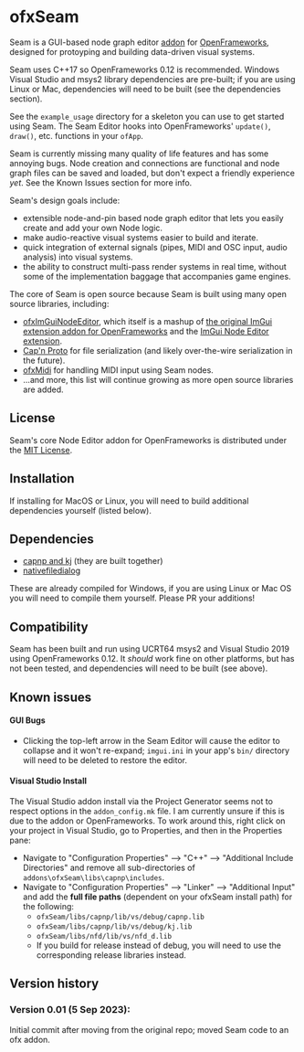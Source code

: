 # ofxSeam

Seam is a GUI-based node graph editor [addon](https://openframeworks.cc/learning/01_basics/how_to_add_addon_to_project/) for [OpenFrameworks](https://openframeworks.cc/), designed for protoyping and building data-driven visual systems.

Seam uses C++17 so OpenFrameworks 0.12 is recommended. Windows Visual Studio and msys2 library dependencies are pre-built; if you are using Linux or Mac, dependencies will need to be built (see the dependencies section).

See the `example_usage` directory for a skeleton you can use to get started using Seam. The Seam Editor hooks into OpenFrameworks' `update()`, `draw()`, etc. functions in your `ofApp`.

Seam is currently missing many quality of life features and has some annoying bugs. Node creation and connections are functional and node graph files can be saved and loaded, but don't expect a friendly experience _yet_. See the Known Issues section for more info.

Seam's design goals include:
- extensible node-and-pin based node graph editor that lets you easily create and add your own Node logic.
- make audio-reactive visual systems easier to build and iterate.
- quick integration of external signals (pipes, MIDI and OSC input, audio analysis) into visual systems.
- the ability to construct multi-pass render systems in real time, without some of the implementation baggage that accompanies game engines.

The core of Seam is open source because Seam is built using many open source libraries, including:
- [ofxImGuiNodeEditor](https://github.com/austin-clifton/ofxImGuiNodeEditor), which itself is a mashup of [the original ImGui extension addon for OpenFrameworks](https://github.com/jvcleave/ofxImGui) and the [ImGui Node Editor extension](https://github.com/thedmd/imgui-node-editor).
- [Cap'n Proto](https://capnproto.org/) for file serialization (and likely over-the-wire serialization in the future).
- [ofxMidi](https://github.com/danomatika/ofxMidi) for handling MIDI input using Seam nodes.
- ...and more, this list will continue growing as more open source libraries are added.

License
-------

Seam's core Node Editor addon for OpenFrameworks is distributed under the [MIT License](https://en.wikipedia.org/wiki/MIT_License).

Installation
------------

If installing for MacOS or Linux, you will need to build additional dependencies yourself (listed below).

Dependencies
------------
- [capnp and kj](https://capnproto.org/) (they are built together)
- [nativefiledialog](https://github.com/mlabbe/nativefiledialog)

These are already compiled for Windows, if you are using Linux or Mac OS you will need to compile them yourself. Please PR your additions!

Compatibility
------------
Seam has been built and run using UCRT64 msys2 and Visual Studio 2019 using OpenFrameworks 0.12. It _should_ work fine on other platforms, but has not been tested, and dependencies will need to be built (see above).

Known issues
------------
#### GUI Bugs
- Clicking the top-left arrow in the Seam Editor will cause the editor to collapse and it won't re-expand; `imgui.ini` in your app's `bin/` directory will need to be deleted to restore the editor.

#### Visual Studio Install
The Visual Studio addon install via the Project Generator seems not to respect options in the `addon_config.mk` file. I am currently unsure if this is due to the addon or OpenFrameworks. To work around this, right click on your project in Visual Studio, go to Properties, and then in the Properties pane:
- Navigate to "Configuration Properties" --> "C++" --> "Additional Include Directories" and remove all sub-directories of `addons\ofxSeam\libs\capnp\includes`.
- Navigate to "Configuration Properties" --> "Linker" --> "Additional Input" and add the **full file paths** (dependent on your ofxSeam install path) for the following:
    - `ofxSeam/libs/capnp/lib/vs/debug/capnp.lib`
    - `ofxSeam/libs/capnp/lib/vs/debug/kj.lib`
    - `ofxSeam/libs/nfd/lib/vs/nfd_d.lib`
    - If you build for release instead of debug, you will need to use the corresponding release libraries instead.


Version history
------------

### Version 0.01 (5 Sep 2023):
Initial commit after moving from the original repo; moved Seam code to an ofx addon.
